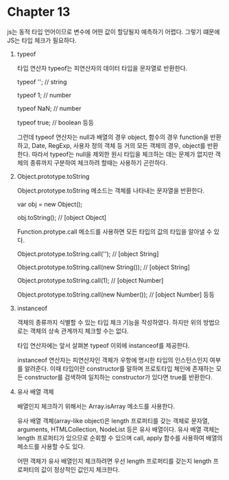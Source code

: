 # Chapter 13

js는 동적 타입 언어이므로 변수에 어떤 값이 할당될지 예측하기 어렵다. 그렇기 떄문에 JS는 타입 체크가 필요하다.

1. typeof

   타입 연산자 typeof는 피연산자의 데이터 타입을 문자열로 반환한다.

   typeof '';              // string

   typeof 1;               // number 

   typeof NaN;             // number

    typeof true;            // boolean 등등

   그런데 typeof 연산자는 null과 배열의 경우 object, 함수의 경우 function을 반환하고, Date, RegExp, 사용자 정의 객체 등 거의 모든 객체의 경우, object를 반환한다. 따라서 typeof는 null을 제외한 원시 타입을 체크하는 데는 문제가 없지만 객체의 종류까지 구분하여 체크하려 할때는 사용하기 곤란하다.

2. Object.prototype.toString

   Object.prototype.toString 메소드는 객체를 나타내는 문자열을 반환한다.

   var obj = new Object();

   obj.toString(); // [object Object]

   Function.protype.call 메소드를 사용하면 모든 타입의 값의 타입을 알아낼 수 있다.

   Object.prototype.toString.call('');             // [object String] 

   Object.prototype.toString.call(new String());   // [object String] 

   Object.prototype.toString.call(1);              // [object Number] 

   Object.prototype.toString.call(new Number());   // [object Number] 등등

3. instanceof

   객체의 종류까지 식별할 수 있는 타입 체크 기능을 작성하였다. 하지만 위의 방법으로는 객체의 상속 관계까지 체크할 수는 없다.

   타입 연산자에는 앞서 살펴본 typeof 이외에 instanceof를 제공한다.

    instanceof 연산자는 피연산자인 객체가 우항에 명시한 타입의 인스턴스인지 여부를 알려준다. 이때 타입이란 constructor를 말하며 프로토타입 체인에 존재하는 모든 constructor를 검색하여 일치하는 constructor가 있다면 true를 반환한다.

4. 유사 배열 객체

   배열인지 체크하기 위해서는 Array.isArray 메소드를 사용한다.

   유사 배열 객체(array-like object)은 length 프로퍼티를 갖는 객체로 문자열, arguments, HTMLCollection, NodeList 등은 유사 배열이다. 유사 배열 객체는 length 프로퍼티가 있으므로 순회할 수 있으며 call, apply 함수를 사용하여 배열의 메소드를 사용할 수도 있다.

   어떤 객체가 유사 배열인지 체크하려면 우선 length 프로퍼티를 갖는지 length 프로퍼티의 값이 정상적인 값인지 체크한다.
